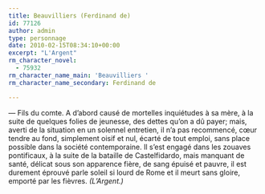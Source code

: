 ```yaml
---
title: Beauvilliers (Ferdinand de)
id: 77126
author: admin
type: personnage
date: 2010-02-15T08:34:10+00:00
excerpt: "L'Argent"
rm_character_novel:
  - 75932
rm_character_name_main: 'Beauvilliers '
rm_character_name_secondary: Ferdinand de

---
```

— Fils du comte. A d&rsquo;abord causé de mortelles inquiétudes à sa mère, à la suite de quelques folies de jeunesse, des dettes qu&rsquo;on a dû payer; mais, averti de la situation en un solennel entretien, il n&rsquo;a pas recommencé, cœur tendre au fond, simplement oisif et nul, écarté de tout emploi, sans place possible dans la société contemporaine. Il s&rsquo;est engagé dans les zouaves pontificaux, à la suite de la bataille de Castelfidardo, mais manquant de santé, délicat sous son apparence fière, de sang épuisé et pauvre, il est durement éprouvé parle soleil si lourd de Rome et il meurt sans gloire, emporté par les fièvres. _(L&rsquo;Argent.)_